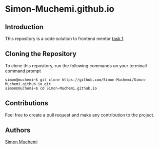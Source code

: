 # Simon-Muchemi.github.io
## Introduction
This repository is a code solution to frontend mentor [task 1](https://www.frontendmentor.io/challenges/qr-code-component-iux_sIO_H)
## Cloning the Repository

To clone this repository, run the following commands on your terminal/ command prompt
```shell
simon@muchemi~$ git clone https://github.com/Simon-Muchemi/Simon-Muchemi.github.io.git
simon@muchemi~$ cd Simon-Muchemi.github.io
```
## Contributions
Feel free to create a pull request and make any contribution to the project.

## Authors
[Simon Muchemi](https://github.com/Simon-Muchemi/)